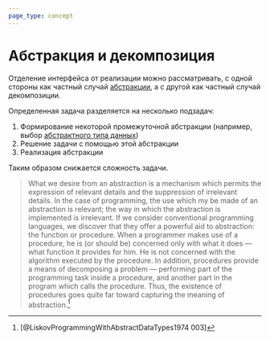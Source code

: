```yaml
---
page_type: concept
---
```


# Абстракция и декомпозиция

Отделение интерфейса от реализации можно рассматривать, с одной стороны как частный случай [абстракции]([[20221029234239]]), а с другой как частный случай декомпозиции.

Определенная задача разделяется на несколько подзадач:

1. Формирование некоторой промежуточной абстракции (например, выбор [абстрактного типа данных]([[20221023123217]]))
2. Решение задачи с помощью этой абстракции
3. Реализация абстракции

Таким образом снижается сложность задачи.

> What we desire from an abstraction is a mechanism which permits the expression of relevant details and the suppression of irrelevant details. In the case of programming, the use which my be made of an abstraction is relevant; the way in which the abstraction is implemented is irrelevant. If we consider conventional programming languages, we discover that they offer a powerful aid to abstraction: the function or procedure. When a programmer makes use of a procedure, he is (or should be) concerned only with what it does — what function it provides for him. He is not concerned with the algorithm executed by the procedure. In addition, procedures provide a means of decomposing a problem — performing part of the programming task inside a procedure, and another part in the program which calls the procedure. Thus, the existence of procedures goes quite far toward capturing the meaning of abstraction.[^1]

[^1]: [@LiskovProgrammingWithAbstractDataTypes1974 003]
